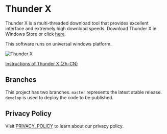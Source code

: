 # Thunder X

Thunder X is a multi-threaded download tool that provides excellent interface and extremely high download speeds. Download Thunder X in Windows Store or click [here](https://www.microsoft.com/en-us/p/thunder-x/9njqw2wdtd43?activetab=pivot:overviewtab).

This software runs on universal windows platform.

![Thunder X](https://s2.ax1x.com/2019/05/10/E2Orz4.png)

[Instructions of Thunder X (Zh-CN)](https://milesching.github.io/2019/07/ThunderX_en_us.html)

## Branches

This project has two branches. `master` represents the latest stable release. `develop` is used to deploy the code to be published.

## Privacy Policy

Visit [PRIVACY_POLICY](https://github.com/MilesChing/ThunderX/blob/develop/PRIVACY_POLICY.md) to learn about our privacy policy.
